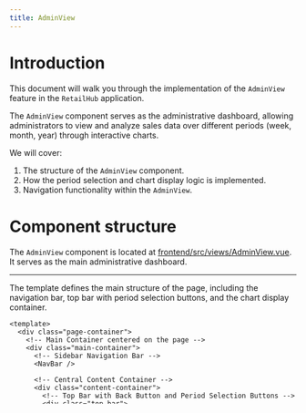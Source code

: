 ```yaml
---
title: AdminView
---
```

# Introduction

This document will walk you through the implementation of the <SwmToken path="/frontend/src/views/AdminView.vue" pos="2:7:7" line-data=" * RetailHub - AdminView.vue">`AdminView`</SwmToken> feature in the <SwmToken path="/frontend/src/views/AdminView.vue" pos="2:3:3" line-data=" * RetailHub - AdminView.vue">`RetailHub`</SwmToken> application.

The <SwmToken path="/frontend/src/views/AdminView.vue" pos="2:7:7" line-data=" * RetailHub - AdminView.vue">`AdminView`</SwmToken> component serves as the administrative dashboard, allowing administrators to view and analyze sales data over different periods (week, month, year) through interactive charts.

We will cover:

1. The structure of the <SwmToken path="/frontend/src/views/AdminView.vue" pos="2:7:7" line-data=" * RetailHub - AdminView.vue">`AdminView`</SwmToken> component.
2. How the period selection and chart display logic is implemented.
3. Navigation functionality within the <SwmToken path="/frontend/src/views/AdminView.vue" pos="2:7:7" line-data=" * RetailHub - AdminView.vue">`AdminView`</SwmToken>.

# Component structure

The <SwmToken path="/frontend/src/views/AdminView.vue" pos="2:7:7" line-data=" * RetailHub - AdminView.vue">`AdminView`</SwmToken> component is located at <SwmPath>[frontend/src/views/AdminView.vue](/frontend/src/views/AdminView.vue)</SwmPath>. It serves as the main administrative dashboard.

<SwmSnippet path="/frontend/src/views/AdminView.vue" line="15">

---

The template defines the main structure of the page, including the navigation bar, top bar with period selection buttons, and the chart display container.

```
<template>
  <div class="page-container">
    <!-- Main Container centered on the page -->
    <div class="main-container">
      <!-- Sidebar Navigation Bar -->
      <NavBar />

      <!-- Central Content Container -->
      <div class="content-container">
        <!-- Top Bar with Back Button and Period Selection Buttons -->
        <div class="top-bar">
          <!-- Back Button to navigate to the previous page -->
          <div class="back-button" @click="goBack">
            <i class="fa-solid fa-arrow-left"></i> <!-- Left Arrow Icon -->
          </div>
          <!-- Period Selection Buttons -->
          <button :class="{ active: period === 'week' }" @click="changePeriod('week')">Week</button>
          <button :class="{ active: period === 'month' }" @click="changePeriod('month')">Month</button>
          <button :class="{ active: period === 'year' }" @click="changePeriod('year')">Year</button>
        </div>
```

---

</SwmSnippet>

# Chart display logic

<SwmSnippet path="/frontend/src/views/AdminView.vue" line="35">

---

The chart display logic is controlled by flags that determine which chart (weekly, monthly, yearly) is visible based on the selected period.

```

        <!-- Chart Display Container -->
        <div class="chart-container">
          <!-- Weekly Chart Component -->
          <ChartComp
              v-show="weeks"
              :years="false"
              :months="false"
              :weeks="true"
          />
          <!-- Monthly Chart Component -->
          <ChartComp
              v-show="months"
              :years="false"
              :months="true"
              :weeks="false"
          />
          <!-- Yearly Chart Component -->
          <ChartComp
              v-show="years"
              :years="true"
              :months="false"
              :weeks="false"
          />
        </div>
```

---

</SwmSnippet>

# Component registration

<SwmSnippet path="/frontend/src/views/AdminView.vue" line="79">

---

The <SwmToken path="/frontend/src/views/AdminView.vue" pos="80:1:1" line-data="    NavBar,">`NavBar`</SwmToken> and <SwmToken path="/frontend/src/views/AdminView.vue" pos="81:1:1" line-data="    ChartComp,">`ChartComp`</SwmToken> components are registered within the <SwmToken path="/frontend/src/views/AdminView.vue" pos="2:7:7" line-data=" * RetailHub - AdminView.vue">`AdminView`</SwmToken> component.

```
  components: {
    NavBar,
    ChartComp,
  },
```

---

</SwmSnippet>

# Data properties

<SwmSnippet path="/frontend/src/views/AdminView.vue" line="84">

---

The data properties include flags for controlling the visibility of different chart periods and the currently selected period. These properties are documented using JSDoc comments.

```
  data() {
    return {
      /**
       * Flags to control the visibility of different chart periods.
       * @property {boolean} weeks - Shows the weekly chart when true.
       * @property {boolean} months - Shows the monthly chart when true.
       * @property {boolean} years - Shows the yearly chart when true.
       * @property {string} period - Current selected period ('week', 'month', 'year').
       */
      weeks: true,
      months: false,
      years: false,
      period: 'week',
    };
  },
```

---

</SwmSnippet>

# Period selection method

<SwmSnippet path="/frontend/src/views/AdminView.vue" line="101">

---

The <SwmToken path="/frontend/src/views/AdminView.vue" pos="107:1:1" line-data="    changePeriod(period) {">`changePeriod`</SwmToken> method updates the visibility flags based on the selected period. This method is also documented using JSDoc comments.

@param {string} <SwmToken path="/frontend/src/views/AdminView.vue" pos="107:3:3" line-data="    changePeriod(period) {">`period`</SwmToken> - The period to switch to ('week', 'month', 'year').

```
    /**
     * Changes the displayed chart period based on user selection.
     * Updates the visibility flags accordingly.
     *
     * @param {string} period - The period to switch to ('week', 'month', 'year').
     */
    changePeriod(period) {
      this.period = period;
      if (period === 'week') {
        this.weeks = true;
        this.months = false;
        this.years = false;
      } else if (period === 'month') {
        this.weeks = false;
        this.months = true;
        this.years = false;
      } else {
        this.weeks = false;
        this.months = false;
        this.years = true;
      }
    },
```

---

</SwmSnippet>

# Navigation method

<SwmSnippet path="/frontend/src/views/AdminView.vue" line="124">

---

The <SwmToken path="/frontend/src/views/AdminView.vue" pos="127:1:1" line-data="    goBack() {">`goBack`</SwmToken> method allows the user to navigate back to the previous page in the browser history. This method is documented using JSDoc comments.

```
    /**
     * Navigates the user back to the previous page in the browser history.
     */
    goBack() {
      this.$router.go(-1); // Navigate to the previous page
    },
```

---

</SwmSnippet>

This concludes the walkthrough of the <SwmToken path="/frontend/src/views/AdminView.vue" pos="2:7:7" line-data=" * RetailHub - AdminView.vue">`AdminView`</SwmToken> feature implementation. The component structure, chart display logic, and navigation functionality have been explained.

<SwmMeta version="3.0.0" repo-id="Z2l0aHViJTNBJTNBUmV0YWlsSFVCLUZyb250ZW5kJTNBJTNBcmVtaWRlc2phcmRpbnM=" repo-name="RetailHUB-Frontend"><sup>Powered by [Swimm](https://app.swimm.io/)</sup></SwmMeta>
